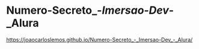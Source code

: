 # Numero-Secreto_-_Imersao-Dev_-_Alura

https://joaocarloslemos.github.io/Numero-Secreto_-_Imersao-Dev_-_Alura/
